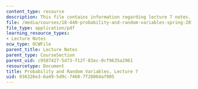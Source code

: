 ```yaml
---
content_type: resource
description: This file contains information regarding lecture 7 notes.
file: /media/courses/18-440-probability-and-random-variables-spring-2014/036326e36a495d9c74607f28064af905_MIT18_440S14_Lecture7.pdf
file_type: application/pdf
learning_resource_types:
- Lecture Notes
ocw_type: OCWFile
parent_title: Lecture Notes
parent_type: CourseSection
parent_uid: c9587427-5d73-f12f-83ec-0cf9635a2961
resourcetype: Document
title: Probability and Random Variables, Lecture 7
uid: 036326e3-6a49-5d9c-7460-7f28064af905
---
```

